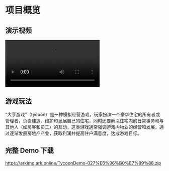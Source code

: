 # 项目概览

## 演示视频

<video controls src="https://arkimg.ark.online/tycoonDemo.mp4"></video>



## 游戏玩法

“大亨游戏”（tycoon）是一种模拟经营游戏，玩家扮演一个豪华住宅的所有者或管理者，负责建造、维护和发展自己的住宅，同时还要解决住宅内的日常事务和与其他人（如房客和员工）的互动。这类游戏通常强调游戏内物业的经营和发展，通过逐渐发展房地产产业，获取利润并提高住户满意度，达成游戏目标。

## 完整 Demo 下载

https://arkimg.ark.online/TycoonDemo-027%E6%96%B0%E7%89%88.zip
